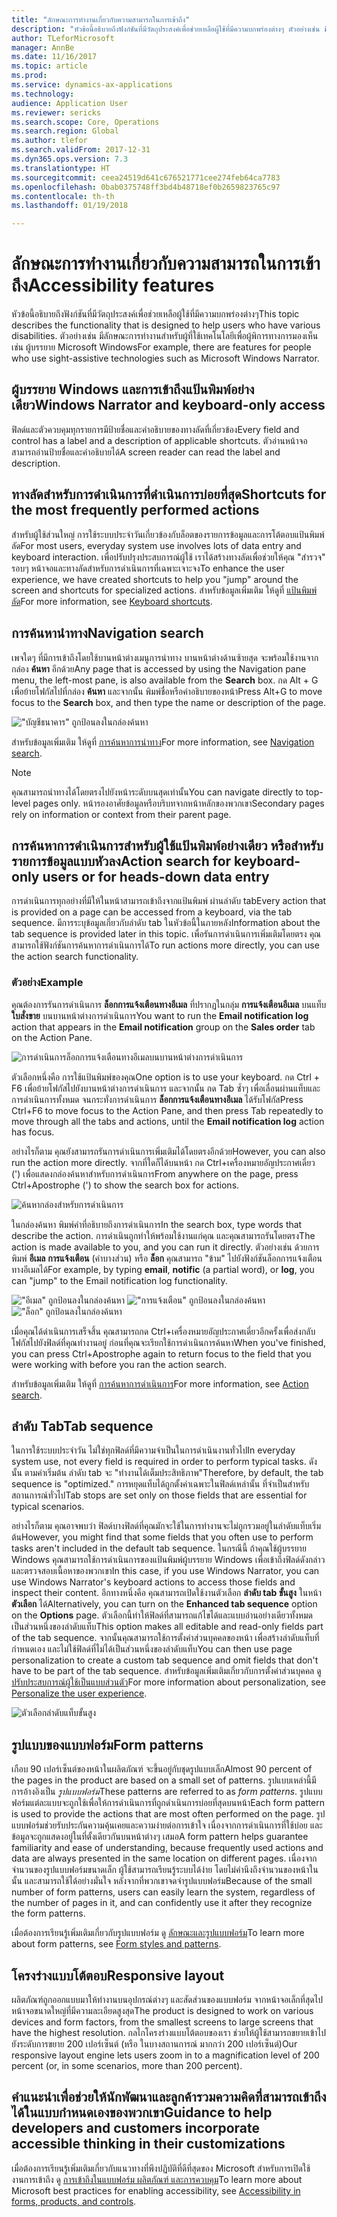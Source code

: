 ```yaml
---
title: "ลักษณะการทำงานเกี่ยวกับความสามารถในการเข้าถึง"
description: "หัวข้อนี้อธิบายถึงฟังก์ชันที่มีวัตถุประสงค์เพื่อช่วยเหลือผู้ใช้ที่มีความบกพร่องต่างๆ ตัวอย่างเช่น มีลักษณะการทำงานสำหรับผู้ที่ใช้เทคโนโลยีเพื่อผู้พิการทางการมองเห็น เช่น ผู้บรรยาย Windows"
author: TLeforMicrosoft
manager: AnnBe
ms.date: 11/16/2017
ms.topic: article
ms.prod: 
ms.service: dynamics-ax-applications
ms.technology: 
audience: Application User
ms.reviewer: sericks
ms.search.scope: Core, Operations
ms.search.region: Global
ms.author: tlefor
ms.search.validFrom: 2017-12-31
ms.dyn365.ops.version: 7.3
ms.translationtype: HT
ms.sourcegitcommit: ceea24519d641c676521771cee274feb64ca7783
ms.openlocfilehash: 0bab0375748ff3bd4b48718ef0b2659823765c97
ms.contentlocale: th-th
ms.lasthandoff: 01/19/2018

---
```


# <a name="accessibility-features"></a><span data-ttu-id="956a5-104">ลักษณะการทำงานเกี่ยวกับความสามารถในการเข้าถึง</span><span class="sxs-lookup"><span data-stu-id="956a5-104">Accessibility features</span></span>

<span data-ttu-id="956a5-105">หัวข้อนี้อธิบายถึงฟังก์ชันที่มีวัตถุประสงค์เพื่อช่วยเหลือผู้ใช้ที่มีความบกพร่องต่างๆ</span><span class="sxs-lookup"><span data-stu-id="956a5-105">This topic describes the functionality that is designed to help users who have various disabilities.</span></span> <span data-ttu-id="956a5-106">ตัวอย่างเช่น มีลักษณะการทำงานสำหรับผู้ที่ใช้เทคโนโลยีเพื่อผู้พิการทางการมองเห็น เช่น ผู้บรรยาย Microsoft Windows</span><span class="sxs-lookup"><span data-stu-id="956a5-106">For example, there are features for people who use sight-assistive technologies such as Microsoft Windows Narrator.</span></span>

## <a name="windows-narrator-and-keyboard-only-access"></a><span data-ttu-id="956a5-107">ผู้บรรยาย Windows และการเข้าถึงแป้นพิมพ์อย่างเดียว</span><span class="sxs-lookup"><span data-stu-id="956a5-107">Windows Narrator and keyboard-only access</span></span>

<span data-ttu-id="956a5-108">ฟิลด์และตัวควบคุมทุกรายการมีป้ายชื่อและคำอธิบายของทางลัดที่เกี่ยวข้อง</span><span class="sxs-lookup"><span data-stu-id="956a5-108">Every field and control has a label and a description of applicable shortcuts.</span></span> <span data-ttu-id="956a5-109">ตัวอ่านหน้าจอสามารถอ่านป้ายชื่อและคำอธิบายได้</span><span class="sxs-lookup"><span data-stu-id="956a5-109">A screen reader can read the label and description.</span></span>

## <a name="shortcuts-for-the-most-frequently-performed-actions"></a><span data-ttu-id="956a5-110">ทางลัดสำหรับการดำเนินการที่ดำเนินการบ่อยที่สุด</span><span class="sxs-lookup"><span data-stu-id="956a5-110">Shortcuts for the most frequently performed actions</span></span>

<span data-ttu-id="956a5-111">สำหรับผู้ใช้ส่วนใหญ่ การใช้ระบบประจำวันเกี่ยวข้องกับล็อตของรายการข้อมูลและการโต้ตอบแป้นพิมพ์ลัด</span><span class="sxs-lookup"><span data-stu-id="956a5-111">For most users, everyday system use involves lots of data entry and keyboard interaction.</span></span> <span data-ttu-id="956a5-112">เพื่อปรับปรุงประสบการณ์ผู้ใช้ เราได้สร้างทางลัดเพื่อช่วยให้คุณ "สำรวจ" รอบๆ หน้าจอและทางลัดสำหรับการดำเนินการที่เฉพาะเจาะจง</span><span class="sxs-lookup"><span data-stu-id="956a5-112">To enhance the user experience, we have created shortcuts to help you "jump" around the screen and shortcuts for specialized actions.</span></span> <span data-ttu-id="956a5-113">สำหรับข้อมูลเพิ่มเติม ให้ดูที่ [แป้นพิมพ์ลัด](shortcut-keys.md)</span><span class="sxs-lookup"><span data-stu-id="956a5-113">For more information, see [Keyboard shortcuts](shortcut-keys.md).</span></span>

## <a name="navigation-search"></a><span data-ttu-id="956a5-114">การค้นหานำทาง</span><span class="sxs-lookup"><span data-stu-id="956a5-114">Navigation search</span></span>

<span data-ttu-id="956a5-115">เพจใดๆ ที่มีการเข้าถึงโดยใช้บานหน้าต่างเมนูการนำทาง บานหน้าต่างด้านซ้ายสุด จะพร้อมใช้งานจากกล่อง **ค้นหา** อีกด้วย</span><span class="sxs-lookup"><span data-stu-id="956a5-115">Any page that is accessed by using the Navigation pane menu, the left-most pane, is also available from the **Search** box.</span></span> <span data-ttu-id="956a5-116">กด Alt + G เพื่อย้ายโฟกัสไปที่กล่อง **ค้นหา** และจากนั้น พิมพ์ชื่อหรือคำอธิบายของหน้า</span><span class="sxs-lookup"><span data-stu-id="956a5-116">Press Alt+G to move focus to the **Search** box, and then type the name or description of the page.</span></span>

!["บัญชีธนาคาร" ถูกป้อนลงในกล่องค้นหา](media/6d08b0be32808221023e2aa92d69fd70.png)

<span data-ttu-id="956a5-118">สำหรับข้อมูลเพิ่มเติม ให้ดูที่ [การค้นหาการนำทาง](navigation-search.md)</span><span class="sxs-lookup"><span data-stu-id="956a5-118">For more information, see [Navigation search](navigation-search.md).</span></span>

> [!NOTE]
> <span data-ttu-id="956a5-119">คุณสามารถนำทางได้โดยตรงไปยังหน้าระดับบนสุดเท่านั้น</span><span class="sxs-lookup"><span data-stu-id="956a5-119">You can navigate directly to top-level pages only.</span></span> <span data-ttu-id="956a5-120">หน้ารองอาศัยข้อมูลหรือบริบทจากหน้าหลักของพวกเขา</span><span class="sxs-lookup"><span data-stu-id="956a5-120">Secondary pages rely on information or context from their parent page.</span></span>

## <a name="action-search-for-keyboard-only-users-or-for-heads-down-data-entry"></a><span data-ttu-id="956a5-121">การค้นหาการดำเนินการสำหรับผู้ใช้แป้นพิมพ์อย่างเดียว หรือสำหรับรายการข้อมูลแบบหัวลง</span><span class="sxs-lookup"><span data-stu-id="956a5-121">Action search for keyboard-only users or for heads-down data entry</span></span>

<span data-ttu-id="956a5-122">การดำเนินการทุกอย่างที่มีให้ในหน้าสามารถเข้าถึงจากแป้นพิมพ์ ผ่านลำดับ tab</span><span class="sxs-lookup"><span data-stu-id="956a5-122">Every action that is provided on a page can be accessed from a keyboard, via the tab sequence.</span></span> <span data-ttu-id="956a5-123">มีการระบุข้อมูลเกี่ยวกับลำดับ tab ในหัวข้อนี้ในภายหลัง</span><span class="sxs-lookup"><span data-stu-id="956a5-123">Information about the tab sequence is provided later in this topic.</span></span> <span data-ttu-id="956a5-124">เพื่อรันการดำเนินการเพิ่มเติมโดยตรง คุณสามารถใช้ฟังก์ชันการค้นหาการดำเนินการได้</span><span class="sxs-lookup"><span data-stu-id="956a5-124">To run actions more directly, you can use the action search functionality.</span></span>

### <a name="example"></a><span data-ttu-id="956a5-125">ตัวอย่าง</span><span class="sxs-lookup"><span data-stu-id="956a5-125">Example</span></span>

<span data-ttu-id="956a5-126">คุณต้องการรันการดำเนินการ **ล็อกการแจ้งเตือนทางอีเมล** ที่ปรากฏในกลุ่ม **การแจ้งเตือนอีเมล** บนแท็บ **ใบสั่งขาย** บนบานหน้าต่างการดำเนินการ</span><span class="sxs-lookup"><span data-stu-id="956a5-126">You want to run the **Email notification log** action that appears in the **Email notification** group on the **Sales order** tab on the Action Pane.</span></span>

![การดำเนินการล็อกการแจ้งเตือนทางอีเมลบนบานหน้าต่างการดำเนินการ](media/f0d78399e7fafcd85ded1cd1e3d34f3c.jpg)

<span data-ttu-id="956a5-128">ตัวเลือกหนึ่งคือ การใช้แป้นพิมพ์ของคุณ</span><span class="sxs-lookup"><span data-stu-id="956a5-128">One option is to use your keyboard.</span></span> <span data-ttu-id="956a5-129">กด Ctrl + F6 เพื่อย้ายโฟกัสไปยังบานหน้าต่างการดำเนินการ และจากนั้น กด Tab ซ้ำๆ เพื่อเลื่อนผ่านแท็บและการดำเนินการทั้งหมด จนกระทั่งการดำเนินการ **ล็อกการแจ้งเตือนทางอีเมล** ได้รับโฟกัส</span><span class="sxs-lookup"><span data-stu-id="956a5-129">Press Ctrl+F6 to move focus to the Action Pane, and then press Tab repeatedly to move through all the tabs and actions, until the **Email notification log** action has focus.</span></span>

<span data-ttu-id="956a5-130">อย่างไรก็ตาม คุณยังสามารถรันการดำเนินการเพิ่มเติมได้โดยตรงอีกด้วย</span><span class="sxs-lookup"><span data-stu-id="956a5-130">However, you can also run the action more directly.</span></span> <span data-ttu-id="956a5-131">จากที่ใดก็ได้บนหน้า กด Ctrl+เครื่องหมายอัญประกาศเดี่ยว (') เพื่อแสดงกล่องค้นหาสำหรับการดำเนินการ</span><span class="sxs-lookup"><span data-stu-id="956a5-131">From anywhere on the page, press Ctrl+Apostrophe (') to show the search box for actions.</span></span>

![ค้นหากล่องสำหรับการดำเนินการ](media/80f7e8c5ac412fdf2c8a12f7728f135a.jpg)

<span data-ttu-id="956a5-133">ในกล่องค้นหา พิมพ์คำที่อธิบายถึงการดำเนินการ</span><span class="sxs-lookup"><span data-stu-id="956a5-133">In the search box, type words that describe the action.</span></span> <span data-ttu-id="956a5-134">การดำเนินถูกทำให้พร้อมใช้งานแก่คุณ และคุณสามารถรันโดยตรง</span><span class="sxs-lookup"><span data-stu-id="956a5-134">The action is made available to you, and you can run it directly.</span></span> <span data-ttu-id="956a5-135">ตัวอย่างเช่น ด้วยการพิมพ์ **อีเมล** **การแจ้งเตือน** (คำบางส่วน) หรือ **ล็อก** คุณสามารถ "ข้าม" ไปยังฟังก์ชันล็อกการแจ้งเตือนทางอีเมลได้</span><span class="sxs-lookup"><span data-stu-id="956a5-135">For example, by typing **email**, **notific** (a partial word), or **log**, you can "jump" to the Email notification log functionality.</span></span>

!["อีเมล" ถูกป้อนลงในกล่องค้นหา](media/image4.png) !["การแจ้งเตือน" ถูกป้อนลงในกล่องค้นหา](media/image5.png) !["ล็อก" ถูกป้อนลงในกล่องค้นหา](media/image6.png)

<span data-ttu-id="956a5-139">เมื่อคุณได้ดำเนินการเสร็จสิ้น คุณสามารถกด Ctrl+เครื่องหมายอัญประกาศเดี่ยวอีกครั้งเพื่อส่งกลับโฟกัสไปยังฟิลด์ที่คุณทำงานอยู่ ก่อนที่คุณจะเรียกใช้การดำเนินการค้นหา</span><span class="sxs-lookup"><span data-stu-id="956a5-139">When you've finished, you can press Ctrl+Apostrophe again to return focus to the field that you were working with before you ran the action search.</span></span>

<span data-ttu-id="956a5-140">สำหรับข้อมูลเพิ่มเติม ให้ดูที่ [การค้นหาการดำเนินการ](action-search.md)</span><span class="sxs-lookup"><span data-stu-id="956a5-140">For more information, see [Action search](action-search.md).</span></span>

## <a name="tab-sequence"></a><span data-ttu-id="956a5-141">ลำดับ Tab</span><span class="sxs-lookup"><span data-stu-id="956a5-141">Tab sequence</span></span>

<span data-ttu-id="956a5-142">ในการใช้ระบบประจำวัน ไม่ใช่ทุกฟิลด์ที่มีความจำเป็นในการดำเนินงานทั่วไป</span><span class="sxs-lookup"><span data-stu-id="956a5-142">In everyday system use, not every field is required in order to perform typical tasks.</span></span> <span data-ttu-id="956a5-143">ดังนั้น ตามค่าเริ่มต้น ลำดับ tab จะ "ทำงานได้เต็มประสิทธิภาพ"</span><span class="sxs-lookup"><span data-stu-id="956a5-143">Therefore, by default, the tab sequence is "optimized."</span></span> <span data-ttu-id="956a5-144">การหยุดแท็บได้ถูกตั้งค่าเฉพาะในฟิลด์เหล่านั้น ที่จำเป็นสำหรับสถานการณ์ทั่วไป</span><span class="sxs-lookup"><span data-stu-id="956a5-144">Tab stops are set only on those fields that are essential for typical scenarios.</span></span>

<span data-ttu-id="956a5-145">อย่างไรก็ตาม คุณอาจพบว่า ฟิลด์บางฟิลด์ที่คุณมักจะใช้ในการทำงานจะไม่ถูกรวมอยู่ในลำดับแท็บเริ่มต้น</span><span class="sxs-lookup"><span data-stu-id="956a5-145">However, you might find that some fields that you often use to perform tasks aren't included in the default tab sequence.</span></span> <span data-ttu-id="956a5-146">ในกรณีนี้ ถ้าคุณใช้ผู้บรรยาย Windows คุณสามารถใช้การดำเนินการของแป้นพิมพ์ผู้บรรยาย Windows เพื่อเข้าถึงฟิลด์ดังกล่าว และตรวจสอบเนื้อหาของพวกเขา</span><span class="sxs-lookup"><span data-stu-id="956a5-146">In this case, if you use Windows Narrator, you can use Windows Narrator's keyboard actions to access those fields and inspect their content.</span></span> <span data-ttu-id="956a5-147">อีกทางหนึ่งคือ คุณสามารถเปิดใช้งานตัวเลือก **ลำดับ tab ขั้นสูง** ในหน้า **ตัวเลือก** ได้</span><span class="sxs-lookup"><span data-stu-id="956a5-147">Alternatively, you can turn on the **Enhanced tab sequence** option on the **Options** page.</span></span> <span data-ttu-id="956a5-148">ตัวเลือกนี้ทำให้ฟิลด์ที่สามารถแก้ไขได้และแบบอ่านอย่างเดียวทั้งหมด เป็นส่วนหนึ่งของลำดับแท็บ</span><span class="sxs-lookup"><span data-stu-id="956a5-148">This option makes all editable and read-only fields part of the tab sequence.</span></span> <span data-ttu-id="956a5-149">จากนั้นคุณสามารถใช้การตั้งค่าส่วนบุคคลของหน้า เพื่อสร้างลำดับแท็บที่กำหนดเอง และไม่ใช้ฟิลด์ที่ไม่ได้เป็นส่วนหนึ่งของลำดับแท็บ</span><span class="sxs-lookup"><span data-stu-id="956a5-149">You can then use page personalization to create a custom tab sequence and omit fields that don't have to be part of the tab sequence.</span></span> <span data-ttu-id="956a5-150">สำหรับข้อมูลเพิ่มเติมเกี่ยวกับการตั้งค่าส่วนบุคคล ดู [ปรับประสบการณ์ผู้ใช้เป็นแบบส่วนตัว](personalize-user-experience.md)</span><span class="sxs-lookup"><span data-stu-id="956a5-150">For more information about personalization, see [Personalize the user experience](personalize-user-experience.md).</span></span>

![ตัวเลือกลำดับแท็บขั้นสูง](media/8c0f12bbb3f26032997ef0ba95d89b6a.png)

## <a name="form-patterns"></a><span data-ttu-id="956a5-152">รูปแบบของแบบฟอร์ม</span><span class="sxs-lookup"><span data-stu-id="956a5-152">Form patterns</span></span>

<span data-ttu-id="956a5-153">เกือบ 90 เปอร์เซ็นต์ของหน้าในผลิตภัณฑ์ จะขึ้นอยู่กับชุดรูปแบบเล็ก</span><span class="sxs-lookup"><span data-stu-id="956a5-153">Almost 90 percent of the pages in the product are based on a small set of patterns.</span></span> <span data-ttu-id="956a5-154">รูปแบบเหล่านี้มีการอ้างอิงเป็น *รูปแบบฟอร์ม*</span><span class="sxs-lookup"><span data-stu-id="956a5-154">These patterns are referred to as *form patterns*.</span></span> <span data-ttu-id="956a5-155">รูปแบบฟอร์มแต่ละแบบจะถูกใช้เพื่อให้การดำเนินการที่ถูกดำเนินการบ่อยที่สุดบนหน้า</span><span class="sxs-lookup"><span data-stu-id="956a5-155">Each form pattern is used to provide the actions that are most often performed on the page.</span></span> <span data-ttu-id="956a5-156">รูปแบบฟอร์มช่วยรับประกันความคุ้นเคยและความง่ายต่อการเข้าใจ เนื่องจากการดำเนินการที่ใช้บ่อย และข้อมูลจะถูกแสดงอยู่ในที่ตั้งเดียวกันบนหน้าต่างๆ เสมอ</span><span class="sxs-lookup"><span data-stu-id="956a5-156">A form pattern helps guarantee familiarity and ease of understanding, because frequently used actions and data are always presented in the same location on different pages.</span></span> <span data-ttu-id="956a5-157">เนื่องจากจำนวนของรูปแบบฟอร์มขนาดเล็ก ผู้ใช้สามารถเรียนรู้ระบบได้ง่าย โดยไม่คำนึงถึงจำนวนของหน้าในนั้น และสามารถใช้ได้อย่างมั่นใจ หลังจากที่พวกเขาจดจำรูปแบบฟอร์ม</span><span class="sxs-lookup"><span data-stu-id="956a5-157">Because of the small number of form patterns, users can easily learn the system, regardless of the number of pages in it, and can confidently use it after they recognize the form patterns.</span></span>

<span data-ttu-id="956a5-158">เมื่อต้องการเรียนรู้เพิ่มเติมเกี่ยวกับรูปแบบฟอร์ม ดู [ลักษณะและรูปแบบฟอร์ม](../../dev-itpro/user-interface/form-styles-patterns.md)</span><span class="sxs-lookup"><span data-stu-id="956a5-158">To learn more about form patterns, see [Form styles and patterns](../../dev-itpro/user-interface/form-styles-patterns.md).</span></span>

## <a name="responsive-layout"></a><span data-ttu-id="956a5-159">โครงร่างแบบโต้ตอบ</span><span class="sxs-lookup"><span data-stu-id="956a5-159">Responsive layout</span></span>

<span data-ttu-id="956a5-160">ผลิตภัณฑ์ถูกออกแบบมาให้ทำงานบนอุปกรณ์ต่างๆ และสัดส่วนของแบบฟอร์ม จากหน้าจอเล็กที่สุดไปหน้าจอขนาดใหญ่ที่มีความละเอียดสูงสุด</span><span class="sxs-lookup"><span data-stu-id="956a5-160">The product is designed to work on various devices and form factors, from the smallest screens to large screens that have the highest resolution.</span></span> <span data-ttu-id="956a5-161">กลไกโครงร่างแบบโต้ตอบของเรา ช่วยให้ผู้ใช้สามารถขยายเข้าไปยังระดับการขยาย 200 เปอร์เซ็นต์ (หรือ ในบางสถานการณ์ มากกว่า 200 เปอร์เซ็นต์)</span><span class="sxs-lookup"><span data-stu-id="956a5-161">Our responsive layout engine lets users zoom in to a magnification level of 200 percent (or, in some scenarios, more than 200 percent).</span></span>

## <a name="guidance-to-help-developers-and-customers-incorporate-accessible-thinking-in-their-customizations"></a><span data-ttu-id="956a5-162">คำแนะนำเพื่อช่วยให้นักพัฒนาและลูกค้ารวมความคิดที่สามารถเข้าถึงได้ในแบบกำหนดเองของพวกเขา</span><span class="sxs-lookup"><span data-stu-id="956a5-162">Guidance to help developers and customers incorporate accessible thinking in their customizations</span></span>

<span data-ttu-id="956a5-163">เมื่อต้องการเรียนรู้เพิ่มเติมเกี่ยวกับแนวทางที่พึงปฏิบัติที่ดีที่สุดของ Microsoft สำหรับการเปิดใช้งานการเข้าถึง ดู [การเข้าถึงในแบบฟอร์ม ผลิตภัณฑ์ และการควบคุม](../../dev-itpro/user-interface/enable-accessibility.md)</span><span class="sxs-lookup"><span data-stu-id="956a5-163">To learn more about Microsoft best practices for enabling accessibility, see [Accessibility in forms, products, and controls](../../dev-itpro/user-interface/enable-accessibility.md).</span></span>


